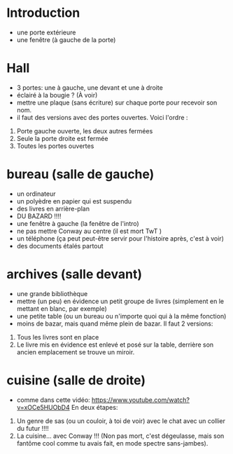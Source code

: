 

# Introduction
- une porte extérieure
- une fenêtre (à gauche de la porte)

# Hall
- 3 portes: une à gauche, une devant et une à droite
- éclairé à la bougie ? (À voir)
- mettre une plaque (sans écriture) sur chaque porte pour recevoir son nom.
- il faut des versions avec des portes ouvertes. Voici l'ordre :
1. Porte gauche ouverte, les deux autres fermées
2. Seule la porte droite est fermée
3. Toutes les portes ouvertes

# bureau (salle de gauche)
- un ordinateur
- un polyèdre en papier qui est suspendu
- des livres en arrière-plan
- DU BAZARD !!!!
- une fenêtre à gauche (la fenêtre de l'intro)
- ne pas mettre Conway au centre (il est mort TwT )
- un téléphone (ça peut peut-être servir pour l'histoire après, c'est à voir)
- des documents étalés partout

# archives (salle devant)
- une grande bibliothèque
- mettre (un peu) en évidence un petit groupe de livres (simplement en le mettant en blanc, par exemple)
- une petite table (ou un bureau ou n'importe quoi qui à la même fonction)
- moins de bazar, mais quand même plein de bazar.
Il faut 2 versions:
1. Tous les livres sont en place
2. Le livre mis en évidence est enlevé et posé sur la table, derrière son ancien emplacement se trouve un miroir.



# cuisine (salle de droite)
- comme dans cette vidéo:
https://www.youtube.com/watch?v=xOCe5HUObD4
En deux étapes:
1. Un genre de sas (ou un couloir, à toi de voir) avec le chat avec un collier du futur !!!!
2. La cuisine... avec Conway !!! (Non pas mort, c'est dégeulasse, mais son fantôme cool comme tu avais fait, en mode spectre sans-jambes).

